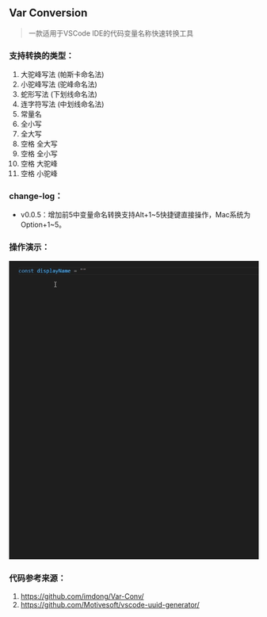 ## Var Conversion

> 一款适用于VSCode IDE的代码变量名称快速转换工具


### 支持转换的类型：

1. 大驼峰写法 (帕斯卡命名法)
2. 小驼峰写法 (驼峰命名法)
3. 蛇形写法 (下划线命名法)
4. 连字符写法 (中划线命名法)
5. 常量名
6. 全小写
7. 全大写
8. 空格 全大写
9. 空格 全小写
10. 空格 大驼峰
11. 空格 小驼峰

### change-log：

* v0.0.5：增加前5中变量命名转换支持Alt+1~5快捷键直接操作，Mac系统为Option+1~5。

### 操作演示：
![](演示.gif)

### 代码参考来源：

1. https://github.com/imdong/Var-Conv/
2. https://github.com/Motivesoft/vscode-uuid-generator/